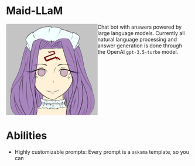 # Maid-LLaM

<img align="left" src="assets/art.jpg" width="250" />

Chat bot with answers powered by large language models. Currently all natural language processing and answer generation is done through the OpenAI `gpt-3.5-turbo` model.

<br clear="left"/>

# Abilities

- Highly customizable prompts: Every prompt is a `askama` template, so you can 
